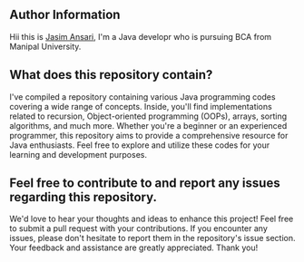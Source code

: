 ## Author Information

Hii this is [Jasim Ansari](https://www.linkedin.com/in/jasim-ansari23/), I'm a Java developr who is pursuing BCA from Manipal University.

## What does this repository contain?

I've compiled a repository containing various Java programming codes covering a wide range of concepts. Inside, you'll find implementations related to recursion, Object-oriented programming (OOPs), arrays, sorting algorithms, and much more. Whether you're a beginner or an experienced programmer, this repository aims to provide a comprehensive resource for Java enthusiasts. Feel free to explore and utilize these codes for your learning and development purposes.

## Feel free to contribute to and report any issues regarding this repository.

We'd love to hear your thoughts and ideas to enhance this project! Feel free to submit a pull request with your contributions. If you encounter any issues, please don't hesitate to report them in the repository's issue section. Your feedback and assistance are greatly appreciated. Thank you!
